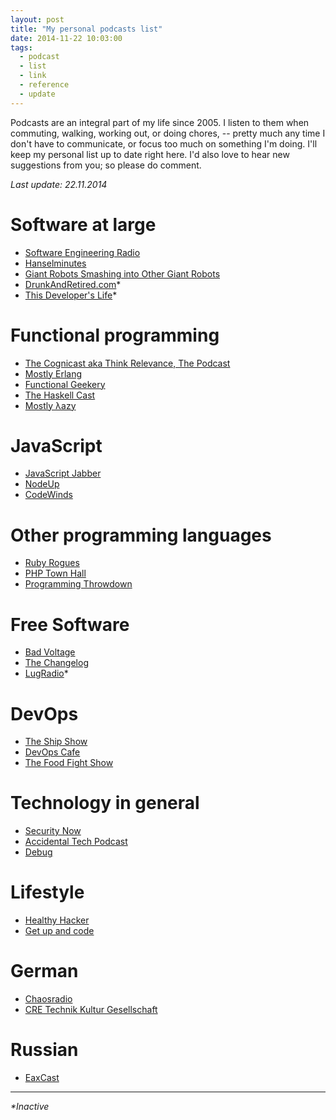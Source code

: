 ```yaml
---
layout: post
title: "My personal podcasts list"
date: 2014-11-22 10:03:00
tags:
  - podcast
  - list
  - link
  - reference
  - update
---
```


Podcasts are an integral part of my life since 2005. I listen to them when commuting, walking,
working out, or doing chores, -- pretty much any time I don't have to communicate, or focus too much
on something I'm doing. I'll keep my personal list up to date right here. I'd also love to hear new
suggestions from you; so please do comment.

_Last update: 22.11.2014_

# Software at large

- [Software Engineering Radio](http://www.se-radio.net/)
- [Hanselminutes](http://www.hanselminutes.com/)
- [Giant Robots Smashing into Other Giant Robots](http://giantrobots.fm/)
- [DrunkAndRetired.com](http://drunkandretired.com/)*
- [This Developer's Life](http://thisdeveloperslife.com/)*

# Functional programming

- [The Cognicast aka Think Relevance, The Podcast](http://blog.cognitect.com/cognicast)
- [Mostly Erlang](http://mostlyerlang.com/)
- [Functional Geekery](http://www.functionalgeekery.com/)
- [The Haskell Cast](http://www.haskellcast.com/)
- [Mostly λazy](http://mostlylazy.com/)

# JavaScript

- [JavaScript Jabber](http://javascriptjabber.com/)
- [NodeUp](http://nodeup.com/)
- [CodeWinds](http://codewinds.com/podcast.html)

# Other programming languages

- [Ruby Rogues](http://rubyrogues.com/)
- [PHP Town Hall](http://phptownhall.com/)
- [Programming Throwdown](http://www.programmingthrowdown.com/)

# Free Software

- [Bad Voltage](http://www.badvoltage.org/)
- [The Changelog](http://thechangelog.com/podcast/)
- [LugRadio](http://www.lugradio.org/)*

# DevOps

- [The Ship Show](http://theshipshow.com/)
- [DevOps Cafe](devopscafe.org/)
- [The Food Fight Show](http://foodfightshow.org/)

# Technology in general

- [Security Now](http://twit.tv/sn)
- [Accidental Tech Podcast](http://atp.fm/)
- [Debug](https://itunes.apple.com/us/podcast/debug/id578812394)

# Lifestyle

- [Healthy Hacker](http://www.healthyhacker.com/)
- [Get up and code](http://getupandcode.com/)

# German

- [Chaosradio](http://chaosradio.ccc.de/)
- [CRE Technik Kultur Gesellschaft](http://cre.fm/)

# Russian

- [EaxCast](http://eaxcast.rpod.ru/)

---
_*Inactive_
